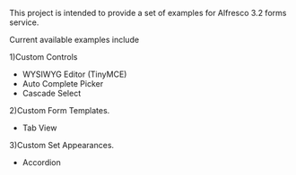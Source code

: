 This project is intended to provide a set of examples for Alfresco 3.2 forms service.

Current available examples include

1)Custom Controls
  * WYSIWYG Editor (TinyMCE)
  * Auto Complete Picker
  * Cascade Select

2)Custom Form Templates.
  * Tab View

3)Custom Set Appearances.
  * Accordion
